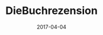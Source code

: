 ---
layout: site
title: "DieBuchrezension"
date: 2017-04-04
categories: [community]
version: 4.4.6
major: 4
minor: 4
patch: 6
slug: diebuchrezension
link: https://diebuchrezension.de/#/
submitter: lpolepeddi
permalink: /sites/:slug
---